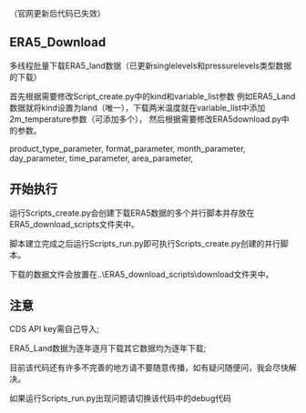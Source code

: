 （官网更新后代码已失效）
 
 ## ERA5_Download ##
 多线程批量下载ERA5_land数据（已更新singlelevels和pressurelevels类型数据的下载）

 首先根据需要修改Script_create.py中的kind和variable_list参数 例如ERA5_Land数据就将kind设置为land（唯一），下载两米温度就在variable_list中添加2m_temperature参数（可添加多个），
 然后根据需要修改ERA5download.py中的参数。
 
 product_type_parameter,
 format_parameter,
 month_parameter,
 day_parameter,
 time_parameter,
 area_parameter,

 ## 开始执行 ##
 运行Scripts_create.py会创建下载ERA5数据的多个并行脚本并存放在ERA5_download_scripts文件夹中。

 脚本建立完成之后运行Scripts_run.py即可执行Scripts_create.py创建的并行脚本。
 
 下载的数据文件会放置在..\ERA5_download_scripts\download文件夹中。
 
 ## 注意 ##
 CDS API key需自己导入;
 
 ERA5_Land数据为逐年逐月下载其它数据均为逐年下载;

 目前该代码还有许多不完善的地方请不要随意传播，如有疑问随便问，我会尽快解决。

 如果运行Scripts_run.py出现问题请切换该代码中的debug代码

 
